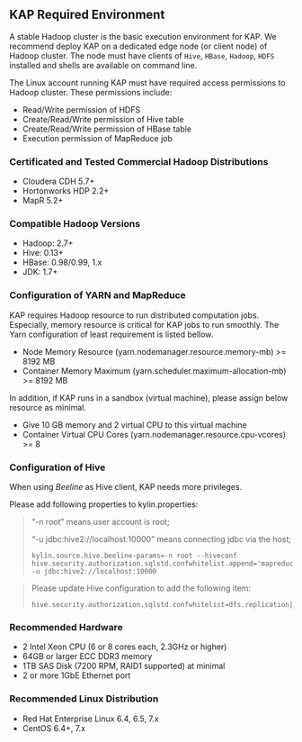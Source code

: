 ## KAP Required Environment

A stable Hadoop cluster is the basic execution environment for KAP. We recommend deploy KAP on a dedicated edge node (or client node) of Hadoop cluster. The node must have clients of `Hive`, `HBase`, `Hadoop`, `HDFS` installed and shells are available on command line.

The Linux account running KAP must have required access permissions to Hadoop cluster. These permissions include:
* Read/Write permission of HDFS
* Create/Read/Write permission of Hive table
* Create/Read/Write permission of HBase table
* Execution permission of MapReduce job

### Certificated and Tested Commercial Hadoop Distributions
* Cloudera CDH 5.7+
* Hortonworks HDP 2.2+
* MapR 5.2+


### Compatible Hadoop Versions
* Hadoop: 2.7+
* Hive: 0.13+
* HBase: 0.98/0.99, 1.x
* JDK: 1.7+

### Configuration of YARN and MapReduce
KAP requires Hadoop resource to run distributed computation jobs. Especially, memory resource is critical for KAP jobs to run smoothly. The Yarn configuration of least requirement is listed bellow.

- Node Memory Resource (yarn.nodemanager.resource.memory-mb) >= 8192 MB
- Container Memory Maximum (yarn.scheduler.maximum-allocation-mb) >= 8192 MB

In addition, if KAP runs in a sandbox (virtual machine), please assign below resource as minimal.

- Give 10 GB memory and 2 virtual CPU to this virtual machine
- Container Virtual CPU Cores (yarn.nodemanager.resource.cpu-vcores) >= 8

### Configuration of Hive

When using *Beeline* as Hive client, KAP needs more privileges. 

Please add following properties to kylin.properties:

> “-n root” means user account is root;
>
> “-u jdbc:hive2://localhost:10000” means connecting jdbc via the host;
>
> ```properties
> kylin.source.hive.beeline-params=-n root --hiveconf hive.security.authorization.sqlstd.confwhitelist.append='mapreduce.job.*|dfs.*' -u jdbc:hive2://localhost:10000
> ```

> Please update Hive configuration to add the following item:
>
> ```properties
> hive.security.authorization.sqlstd.confwhitelist=dfs.replication|hive.exec.compress.output|hive.auto.convert.join.noconditionaltask.*|mapred.output.compression.type|mapreduce.job.split.metainfo.maxsize
> ```



### Recommended Hardware

- 2 Intel Xeon CPU (6 or 8 cores each, 2.3GHz or higher)
- 64GB or larger ECC DDR3 memory
- 1TB SAS Disk (7200 RPM, RAID1 supported) at minimal
- 2 or more 1GbE Ethernet port

### Recommended Linux Distribution
- Red Hat Enterprise Linux 6.4, 6.5, 7.x
- CentOS 6.4+, 7.x
